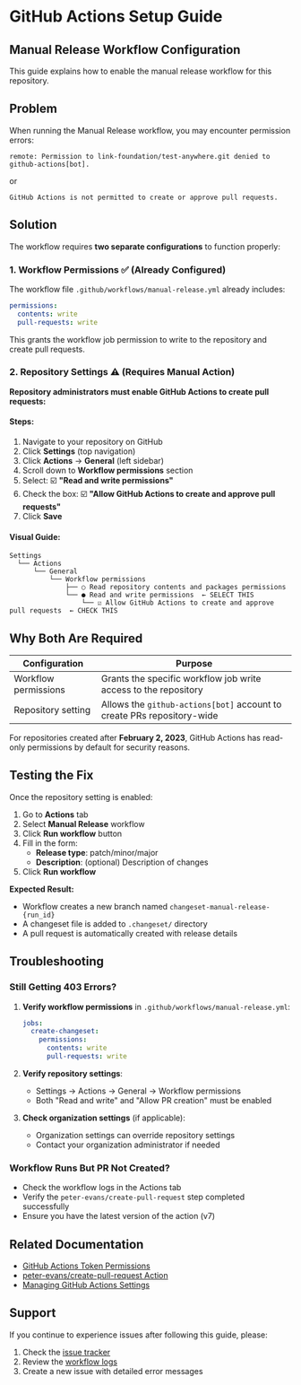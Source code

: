 # GitHub Actions Setup Guide

## Manual Release Workflow Configuration

This guide explains how to enable the manual release workflow for this repository.

## Problem

When running the Manual Release workflow, you may encounter permission errors:

```
remote: Permission to link-foundation/test-anywhere.git denied to github-actions[bot].
```

or

```
GitHub Actions is not permitted to create or approve pull requests.
```

## Solution

The workflow requires **two separate configurations** to function properly:

### 1. Workflow Permissions ✅ (Already Configured)

The workflow file `.github/workflows/manual-release.yml` already includes:

```yaml
permissions:
  contents: write
  pull-requests: write
```

This grants the workflow job permission to write to the repository and create pull requests.

### 2. Repository Settings ⚠️ (Requires Manual Action)

**Repository administrators must enable GitHub Actions to create pull requests:**

#### Steps:

1. Navigate to your repository on GitHub
2. Click **Settings** (top navigation)
3. Click **Actions** → **General** (left sidebar)
4. Scroll down to **Workflow permissions** section
5. Select: ☑️ **"Read and write permissions"**
6. Check the box: ☑️ **"Allow GitHub Actions to create and approve pull requests"**
7. Click **Save**

#### Visual Guide:

```
Settings
  └── Actions
      └── General
          └── Workflow permissions
              ├── ○ Read repository contents and packages permissions
              └── ● Read and write permissions  ← SELECT THIS
                  └── ☑️ Allow GitHub Actions to create and approve pull requests  ← CHECK THIS
```

## Why Both Are Required

| Configuration        | Purpose                                                                |
| -------------------- | ---------------------------------------------------------------------- |
| Workflow permissions | Grants the specific workflow job write access to the repository        |
| Repository setting   | Allows the `github-actions[bot]` account to create PRs repository-wide |

For repositories created after **February 2, 2023**, GitHub Actions has read-only permissions by default for security reasons.

## Testing the Fix

Once the repository setting is enabled:

1. Go to **Actions** tab
2. Select **Manual Release** workflow
3. Click **Run workflow** button
4. Fill in the form:
   - **Release type**: patch/minor/major
   - **Description**: (optional) Description of changes
5. Click **Run workflow**

**Expected Result:**

- Workflow creates a new branch named `changeset-manual-release-{run_id}`
- A changeset file is added to `.changeset/` directory
- A pull request is automatically created with release details

## Troubleshooting

### Still Getting 403 Errors?

1. **Verify workflow permissions** in `.github/workflows/manual-release.yml`:

   ```yaml
   jobs:
     create-changeset:
       permissions:
         contents: write
         pull-requests: write
   ```

2. **Verify repository settings**:
   - Settings → Actions → General → Workflow permissions
   - Both "Read and write" and "Allow PR creation" must be enabled

3. **Check organization settings** (if applicable):
   - Organization settings can override repository settings
   - Contact your organization administrator if needed

### Workflow Runs But PR Not Created?

- Check the workflow logs in the Actions tab
- Verify the `peter-evans/create-pull-request` step completed successfully
- Ensure you have the latest version of the action (v7)

## Related Documentation

- [GitHub Actions Token Permissions](https://docs.github.com/en/actions/security-guides/automatic-token-authentication#permissions-for-the-github_token)
- [peter-evans/create-pull-request Action](https://github.com/peter-evans/create-pull-request)
- [Managing GitHub Actions Settings](https://docs.github.com/en/repositories/managing-your-repositorys-settings-and-features/enabling-features-for-your-repository/managing-github-actions-settings-for-a-repository)

## Support

If you continue to experience issues after following this guide, please:

1. Check the [issue tracker](../../issues)
2. Review the [workflow logs](../../actions)
3. Create a new issue with detailed error messages
